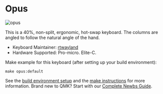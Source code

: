 # Opus

![opus](https://i.imgur.com/1jXSUbrl.jpg)

This is a 40%, non-split, ergonomic, hot-swap keyboard.
The columns are angled to follow the natural angle of the hand.

* Keyboard Maintainer: [rtwayland](https://github.com/rtwayland)  
* Hardware Supported: Pro-micro. Elite-C.

Make example for this keyboard (after setting up your build environment):

    make opus:default

See the [build environment setup](https://docs.qmk.fm/#/getting_started_build_tools) and the [make instructions](https://docs.qmk.fm/#/getting_started_make_guide) for more information. Brand new to QMK? Start with our [Complete Newbs Guide](https://docs.qmk.fm/#/newbs).
